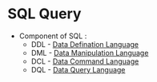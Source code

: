 # SQL Query 

  - Component of SQL :
     - DDL - [Data Defination Language](https://github.com/PralhadBehera/Web-Dev-Dairy/blob/main/SQL/DDL.md)
     - DML - [Data Manipulation Language](https://github.com/PralhadBehera/Web-Dev-Dairy/blob/main/SQL/DML.md) 
     - DCL - [Data Command Language](https://github.com/PralhadBehera/Web-Dev-Dairy/blob/main/SQL/DCL.md)
     - DQL - [Data Query Language](https://github.com/PralhadBehera/Web-Dev-Dairy/blob/main/SQL/DQL.md) 